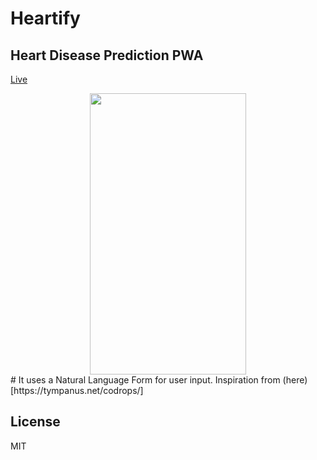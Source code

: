 # Heartify
## Heart Disease Prediction PWA

[Live](https://heartify.netlify.com)

<center>
	<img src="demo.gif" height="450" width="250">
</center>
#
It uses a Natural Language Form for user input. Inspiration from (here)[https://tympanus.net/codrops/]

## License
MIT
